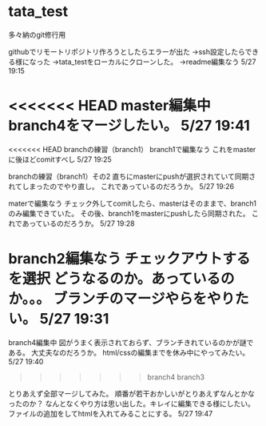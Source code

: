 # tata_test
多々納のgit修行用

githubでリモートリポジトリ作ろうとしたらエラーが出た
→ssh設定したらできる様になった
→tata_testをローカルにクローンした。
→readme編集なう
5/27 19:15

<<<<<<< HEAD
master編集中
branch4をマージしたい。
5/27 19:41
=======
<<<<<<< HEAD
branchの練習（branch1）
branch1で編集なう
これをmasterに後ほどcomitすべし
5/27 19:25

branchの練習（branch1）その2
直ちにmasterにpushが選択されていて同期されてしまったのでやり直し。
これであっているのだろうか。
5/27 19:26

materで編集なう
チェック外してcomitしたら、masterはそのままで、branch1のみ編集できていた。
その後、branch1をmasterにpushしたら同期された。
これであっているのだろうか。
5/27 19:28

branch2編集なう
チェックアウトするを選択
どうなるのか。あっているのか。。。
ブランチのマージやらをやりたい。
5/27 19:31
=======
branch4編集中
図がうまく表示されておらず、ブランチきれているのかが謎である。
大丈夫なのだろうか。
html/cssの編集までを休み中にやってみたい。
5/27 19:40
>>>>>>> branch4
>>>>>>> branch3

とりあえず全部マージしてみた。
順番が若干おかしいがとりあえずなんとかなったのか？
なんとなくやり方は思い出した。キレイに編集できる様にしたい。
ファイルの追加をしてhtmlを入れてみることにする。
5/27 19:47

